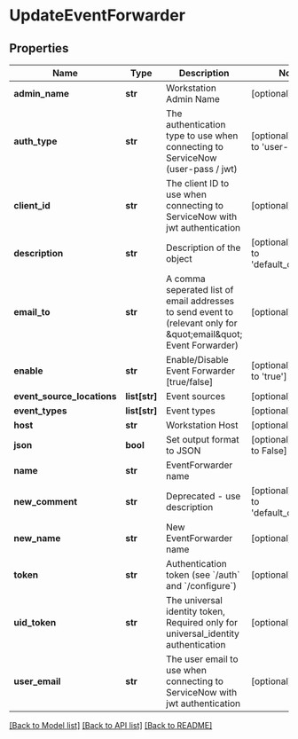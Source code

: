 # UpdateEventForwarder

## Properties
Name | Type | Description | Notes
------------ | ------------- | ------------- | -------------
**admin_name** | **str** | Workstation Admin Name | [optional] 
**auth_type** | **str** | The authentication type to use when connecting to ServiceNow (user-pass / jwt) | [optional] [default to 'user-pass']
**client_id** | **str** | The client ID to use when connecting to ServiceNow with jwt authentication | [optional] 
**description** | **str** | Description of the object | [optional] [default to 'default_comment']
**email_to** | **str** | A comma seperated list of email addresses to send event to (relevant only for \&quot;email\&quot; Event Forwarder) | [optional] 
**enable** | **str** | Enable/Disable Event Forwarder [true/false] | [optional] [default to 'true']
**event_source_locations** | **list[str]** | Event sources | [optional] 
**event_types** | **list[str]** | Event types | [optional] 
**host** | **str** | Workstation Host | [optional] 
**json** | **bool** | Set output format to JSON | [optional] [default to False]
**name** | **str** | EventForwarder name | 
**new_comment** | **str** | Deprecated - use description | [optional] [default to 'default_comment']
**new_name** | **str** | New EventForwarder name | [optional] 
**token** | **str** | Authentication token (see &#x60;/auth&#x60; and &#x60;/configure&#x60;) | [optional] 
**uid_token** | **str** | The universal identity token, Required only for universal_identity authentication | [optional] 
**user_email** | **str** | The user email to use when connecting to ServiceNow with jwt authentication | [optional] 

[[Back to Model list]](../README.md#documentation-for-models) [[Back to API list]](../README.md#documentation-for-api-endpoints) [[Back to README]](../README.md)


